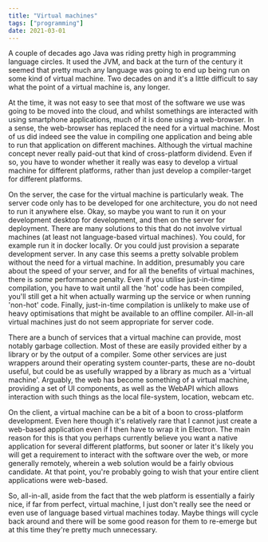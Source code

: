 ```yaml
---
title: "Virtual machines"
tags: ["programming"]
date: 2021-03-01
---
```


A couple of decades ago Java was riding pretty high in programming language circles. It used the JVM, and back at the turn of the century it seemed that pretty much any language was going to end up being run on some kind of virtual machine. Two decades on and it's a little difficult to say what the point of a virtual machine is, any longer.

At the time, it was not easy to see that most of the software we use was going to be moved into the cloud, and whilst somethings are interacted with using smartphone applications, much of it is done using a web-browser. In a sense, the web-browser has replaced the need for a virtual machine. Most of us did indeed see the value in compiling one application and being able to run that application on different machines. Although the virtual machine concept never really paid-out that kind of cross-platform dividend. Even if so, you have to wonder whether it really was easy to develop a virtual machine for different platforms, rather than just develop a compiler-target for different platforms. 

On the server, the case for the virtual machine is particularly weak. The server code only has to be developed for one architecture, you do not need to run it anywhere else. Okay, so maybe you want to run it on your development desktop for development, and then on the server for deployment. There are many solutions to this that do not involve virtual machines (at least not language-based virtual machines). You could, for example run it in docker locally. Or you could just provision a separate development server. In any case this seems a pretty solvable problem without the need for a virtual machine. In addition, presumably you care about the speed of your server, and for all the benefits of virtual machines, there is *some* performance penalty. Even if you utilise just-in-time compilation, you have to wait until all the 'hot' code has been compiled, you'll still get a hit when actually warming up the service or when running 'non-hot' code. Finally, just-in-time compilation is unlikely to make use of heavy optimisations that might be available to an offline compiler. All-in-all virtual machines just do not seem appropriate for server code.

There are a bunch of services that a virtual machine can provide, most notably garbage collection. Most of these are easily provided either by a library or by the output of a compiler. Some other services are just wrappers around their operating system counter-parts, these are no-doubt useful, but could be as usefully wrapped by a library as much as a 'virtual machine'. Arguably, the web has become something of a virtual machine, providing a set of UI components, as well as the WebAPI which allows interaction with such things as the local file-system, location, webcam etc.

On the client, a virtual machine can be a bit of a boon to cross-platform development. Even here though it's relatively rare that I cannot just create a web-based application even if I then have to wrap it in Electron. The main reason for this is that you perhaps currently believe you want a native application for several different platforms, but sooner or later it's likely you will get a requirement to interact with the software over the web, or more generally remotely, wherein a web solution would be a fairly obvious candidate. At that point, you're probably going to wish that your entire client applications were web-based.

So, all-in-all, aside from the fact that the web platform is essentially a fairly nice, if far from perfect, virtual machine, I just don't really see the need or even use of language based virtual machines today. Maybe things will cycle back around and there will be some good reason for them to re-emerge but at this time they're pretty much unnecessary.

